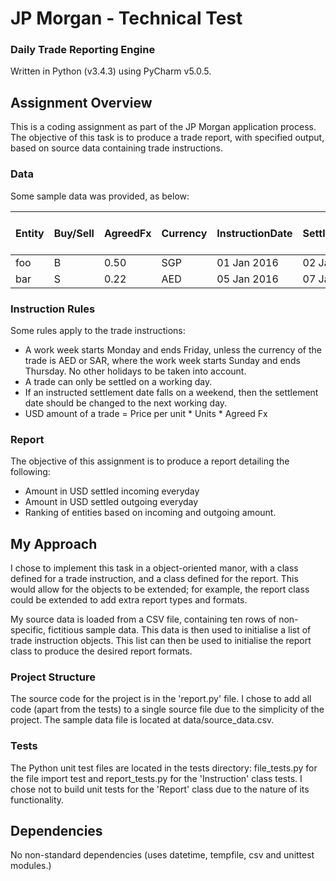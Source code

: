 # JP Morgan - Technical Test
### Daily Trade Reporting Engine

Written in Python (v3.4.3) using PyCharm v5.0.5.


## Assignment Overview
This is a coding assignment as part of the JP Morgan application process. The objective of this task is to produce a trade report, with specified output, based on source data containing trade instructions.

### Data
Some sample data was provided, as below:

Entity|Buy/Sell|AgreedFx|Currency|InstructionDate|SettlementDate|Units|Price per unit|
------|--------|--------|--------|---------------|--------------|-----|--------------|
foo|B|0.50|SGP|01 Jan 2016|02 Jan 2016|200|100.25|
bar|S|0.22|AED|05 Jan 2016|07 Jan 2016|450|150.5|

### Instruction Rules
Some rules apply to the trade instructions:

* A work week starts Monday and ends Friday, unless the currency of the trade is AED or SAR, where the work week starts Sunday and ends Thursday. No other holidays to be taken into account.
* A trade can only be settled on a working day.
* If an instructed settlement date falls on a weekend, then the settlement date should be changed to the next working day.
* USD amount of a trade = Price per unit * Units * Agreed Fx

### Report
The objective of this assignment is to produce a report detailing the following:

* Amount in USD settled incoming everyday
* Amount in USD settled outgoing everyday
* Ranking of entities based on incoming and outgoing amount.

## My Approach
I chose to implement this task in a object-oriented manor, with a class defined for a trade instruction, and a class defined for the report. This would allow for the objects to be extended; for example, the report class could be extended to add extra report types and formats.

My source data is loaded from a CSV file, containing ten rows of non-specific, fictitious sample data. This data is then used to initialise a list of trade instruction objects. This list can then be used to initialise the report class to produce the desired report formats.

### Project Structure
The source code for the project is in the 'report.py' file. I chose to add all code (apart from the tests) to a single source file due to the simplicity of the project. The sample data file is located at data/source_data.csv. 

### Tests
The Python unit test files are located in the tests directory: file_tests.py for the file import test and report_tests.py for the 'Instruction' class tests. I chose not to build unit tests for the 'Report' class due to the nature of its functionality.

## Dependencies
No non-standard dependencies (uses datetime, tempfile, csv and unittest modules.)
